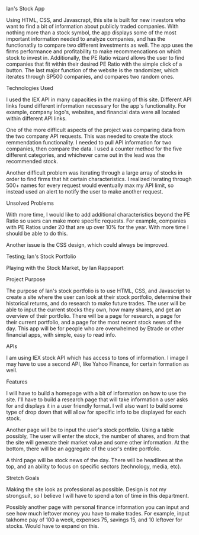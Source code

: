 Ian's Stock App

Using HTML, CSS, and Javascrapt, this site is built for new investors who want to find a bit of information about publicly traded companies. With nothing more than a stock symbol, the app displays some of the most important information needed to analyze companies, and has the functionatliy to compare two different investments as well.  The app uses the firms performance and profitability to make recommencations on which stock to invest in. Additionally, the PE Ratio wizard allows the user to find companies that fit within their desired PE Ratio with the simple click of a button.  The last major function of the website is the randomizer, which iterates through SP500 companies, and compares two random ones.

Technologies Used

I used the IEX API in many capacities in the making of this site.  Different API links found different information necessary for the app's functionality.  For example, company logo's, websites, and financial data were all located within different API links.  

One of the more difficult aspects of the project was comparing data from the two company API requests.  This was needed to create the stock remmendation functionality.  I needed to pull API information for two companies, then compare the data.  I used a counter method for the five different categories, and whichever came out in the lead was the recommended stock.

Another difficult problem was iterating through a large array of stocks in order to find firms that hit certain characteristics.  I realized iterating through 500+ names for every request would eventually max my API limit, so instead used an alert to notify the user to make another request.  

Unsolved Problems

With more time, I would like to add additional characteristics beyond the PE Ratio so users can make more specific requests.  For example, companies with PE Ratios under 20 that are up over 10% for the year.  With more time I should be able to do this. 

Another issue is the CSS design, which could always be improved.












Testing;
Ian's Stock Portfolio

Playing with the Stock Market, by Ian Rappaport


Project Purpose

The purpose of Ian's stock portfolio is to use HTML, CSS, and Javascript to create a site where the user can look at their stock portfolio, determine their historical returns, and do research to make future trades. The user will be able to input the current stocks they own, how many shares, and get an overview of their portfolio.  There will be a page for research, a page for their current portfolio, and a page for the most recent stock news of the day.  This app will be for people who are overwhelmed by Etrade or other financial apps, with simple, easy to read info.  


APIs

I am using IEX stock API which has access to tons of information.  I image I may have to use a second API, like Yahoo Finance, for certain formation as well. 

Features

I will have to build a homepage with a bit of information on how to use the site.  I'll have to build a research page that will take information a user asks for and displays it in a user friendly format.  I will also want to build some type of drop down that will allow for specific info to be displayed for each stock.

Another page will be to input the user's stock portfolio.  Using a table possibly, The user will enter the stock, the number of shares, and from that the site will generate their market value and some other information.  At the bottom, there will be an aggregate of the user's entire portfolio.  

A third page will be stock news of the day.  There will be headlines at the top, and an ability to focus on specific sectors (technology, media, etc).  

Stretch Goals

Making the site look as professional as possible.  Design is not my strongsuit, so I believe I will have to spend a ton of time in this department.

Possibly another page with personal finance information you can input and see how much leftover money you have to make trades. For example, input takhome pay of 100 a week, expenses 75, savings 15, and 10 leftover for stocks.  Would have to expand on this.

 